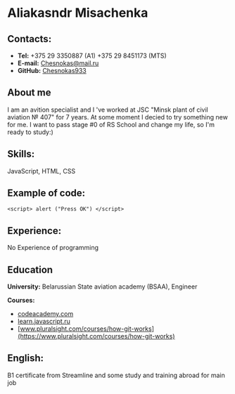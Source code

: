 # Aliakasndr Misachenka
## Contacts: 
 * **Tel:** +375 29 3350887 (A1)
            +375 29 8451173 (MTS)
 * **E-mail:** Chesnokas@mail.ru
 * **GitHub:** [Chesnokas933](https://github.com/Chesnokas933)
## About me
I am an avition specialist and I 've worked at JSC "Minsk plant of civil aviation № 407" for 7 years. At some moment I decied to try something new for me. I want to pass stage #0 of RS School and change my life,  so I'm ready to study:)
## Skills: 
  JavaScript, HTML, CSS
## Example of code:
 `<script> alert ("Press OK") </script>`
## Experience: 
No Experience of programming
## Education
**University:** Belarussian State aviation academy (BSAA), Engineer


**Courses:**
 * [codeacademy.com](https://codeacademy.com)
 * [learn.javascript.ru](https://learn.javascript.ru)
 * [www.pluralsight.com/courses/how-git-works](https://www.pluralsight.com/courses/how-git-works)
## English: 
B1 certificate from Streamline and some study and training abroad for main job
